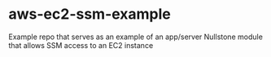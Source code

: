 # aws-ec2-ssm-example
Example repo that serves as an example of an app/server Nullstone module that allows SSM access to an EC2 instance
